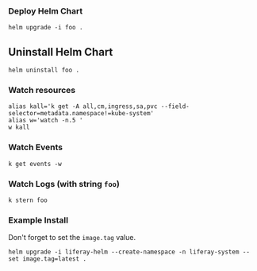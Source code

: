 ### Deploy Helm Chart

```shell
helm upgrade -i foo .
```

## Uninstall Helm Chart

```shell
helm uninstall foo .
```

### Watch resources

```shell
alias kall='k get -A all,cm,ingress,sa,pvc --field-selector=metadata.namespace!=kube-system'
alias w='watch -n.5 '
w kall
```

### Watch Events

```shell
k get events -w
```

### Watch Logs (with string `foo`)

```shell
k stern foo
```

### Example Install

Don't forget to set the `image.tag` value.

```shell
helm upgrade -i liferay-helm --create-namespace -n liferay-system --set image.tag=latest .
```
